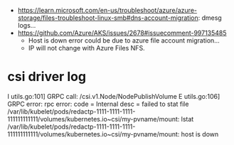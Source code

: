 - https://learn.microsoft.com/en-us/troubleshoot/azure/azure-storage/files-troubleshoot-linux-smb#dns-account-migration: dmesg logs...
- https://github.com/Azure/AKS/issues/2678#issuecomment-997135485
  - Host is down error could be due to azure file account migration...
  - IP will not change with Azure Files NFS.

# csi driver log
I utils.go:101] GRPC call: /csi.v1.Node/NodePublishVolume
E utils.go:106] GRPC error: rpc error: code = Internal desc = failed to stat file /var/lib/kubelet/pods/redactp-1111-1111-1111-111111111111/volumes/kubernetes.io~csi/my-pvname/mount: lstat /var/lib/kubelet/pods/redactp-1111-1111-1111-111111111111/volumes/kubernetes.io~csi/my-pvname/mount: host is down
